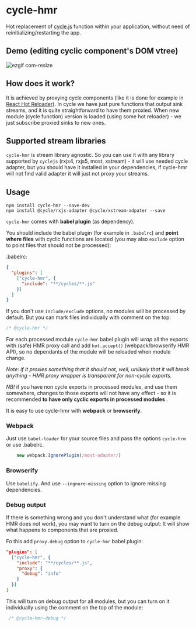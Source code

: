 # cycle-hmr

Hot replacement of [cycle.js](http://http://cycle.js.org) function within 
your application, without need of reinitializing/restarting the app.

## Demo (editing cyclic component's DOM vtree) 

![ezgif com-resize](https://cloud.githubusercontent.com/assets/736697/14966550/804b45fc-10cc-11e6-8a64-91d9cf98f4d2.gif)

##  How does it work?

It is achieved by proxying cycle components (like it is done for example in [React Hot Reloader](https://github.com/gaearon/react-proxy/)).
In cycle we have just pure functions that output sink streams, 
and it is quite straightforward to have them proxied. 
When new module (cycle function) version is loaded (using some hot reloader) - we just subscribe proxied sinks to new ones.

## Supported stream libraries

`cycle-hmr` is stream library agnostic. So you can use it with any library supported by `cyclejs` 
(rxjs4, rxjs5, most, xstream) - it will use needed cycle adapter, but you should
 have it installed in your dependencies, if cycle-hmr will not find valid adapter 
 it will just not proxy your streams. 

## Usage

```
npm install cycle-hmr --save-dev
npm install @cycle/rxjs-adapter @cycle/xstream-adpater --save
```

`cycle-hmr` comes with **babel plugin** (as dependency).

You should include the babel plugin (for example in  `.babelrc`) and 
**point where files** with cyclic functions 
are located (you may also `exclude` option to point files that should not be processed):

.babelrc:
```json
{
  "plugins": [
    ["cycle-hmr", {
      "include": "**/cycles/**.js"      
    }]
  ]
}
```

If you don't use `include/exclude` options, no modules will be processed by default.
But you can mark files individually with comment on the top:
 ```js
 /* @cycle-hmr */
 ```

For each processed module `cycle-hmr` babel plugin will *wrap* all the exports 
with (safe) HMR proxy call and add `hot.accept()` (webpack/browserify HMR API),
so no dependants of the module will be reloaded when module change. 

*Note: if it proxies something that it should not, well, unlikely 
that it will break anything - HMR proxy wrapper is transparent for non-cyclic exports.*

*NB!* if you have non cycle exports in processed modules, and use them somewhere,
changes to those exports will not have any effect - so it is recommended 
**to have only cyclic exports in processed modules** .


It is easy to use cycle-hmr with **webpack** or **browserify**.

### Webpack
Just use `babel-loader` for your source files and pass the options `cycle-hrm` or use .babelrc.


```js
    new webpack.IgnorePlugin(/most-adapter/)
```

### Browserify

Use `babelify`. And use `--ingnore-missing` option to ignore missing dependencies. 


### Debug output

If there is something wrong and you don't understand what (for example HMR does not work), 
you may want to turn on the debug output: It will show what happens to components that are proxied.

Fo this add `proxy.debug` option to `cycle-hmr` babel plugin:
```json
"plugins": [
  ["cycle-hmr", {
    "include": "**/cycles/**.js",
    "proxy": {
      "debug": "info"
    }
  }]
]
```
This will turn on debug output for all modules, but you can turn on it
individually using the comment on the top of the module:
```js
 /* @cycle-hmr-debug */
 ```

